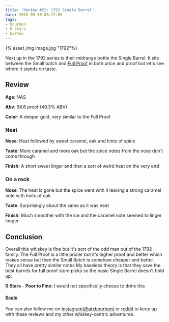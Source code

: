```yaml
---
title: 'Review #22: 1792 Single Barrel'
date: 2018-09-30 00:17:05
tags:
- bourbon
- 0 stars
- barton
---
```

{% asset_img image.jpg "1792"%}

Next up in the 1792 series is their midrange bottle the Single Barrel. It sits between the Small batch and [Full Proof](https://atxbourbon.com/2018/09/24/Review-19-1792-Full-Proof/) in both price and proof but let's see where it stands on taste. 

## Review
**Age**: NAS

**Abv**: 98.6 proof (49.3% ABV)

**Color**: A deeper gold, very similar to the Full Proof

### Neat
**Nose**: Heat followed by sweet caramel, oak and hints of spice

**Taste**: More caramel and more oak but the spice notes from the nose don't come through

**Finish**: A short sweet linger and then a sort of weird heat on the very end

### On a rock
**Nose**: The heat is gone but the spice went with it leaving a strong caramel note with hints of oak

**Taste**: Surprisingly about the same as it was neat

**Finish**: Much smoother with the ice and the caramel note seemed to linger longer

## Conclusion

Overall this whiskey is fine but it's sort of the odd man out of the 1792 family. The Full Proof is a little pricier but it's higher proof and better which makes sense but then the Small Batch is somehow cheaper and better. They all have pretty similar notes My baseless theory is that they save the best barrels for full proof store picks so the basic Single Barrel doesn't hold up. 

**0 Stars** - **Poor to Fine:** I would not specifically choose to drink this

#### [Scale](http://atxbourbon.com/Scale/)

You can also follow me on [Instagram(@atxbourbon)](https://www.instagram.com/atxbourbon/) or [reddit](https://www.reddit.com/r/scottmotorraddrinks/) to keep up with these reviews and my other whiskey-centric adventures.